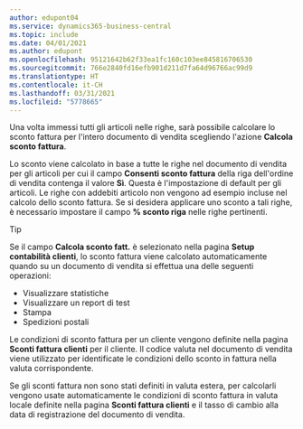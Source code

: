 ```yaml
---
author: edupont04
ms.service: dynamics365-business-central
ms.topic: include
ms.date: 04/01/2021
ms.author: edupont
ms.openlocfilehash: 95121642b62f33ea1fc160c103ee845816706530
ms.sourcegitcommit: 766e2840fd16efb901d211d7fa64d96766ac99d9
ms.translationtype: HT
ms.contentlocale: it-CH
ms.lasthandoff: 03/31/2021
ms.locfileid: "5778665"
---
```

Una volta immessi tutti gli articoli nelle righe, sarà possibile calcolare lo sconto fattura per l'intero documento di vendita scegliendo l'azione **Calcola sconto fattura**.

Lo sconto viene calcolato in base a tutte le righe nel documento di vendita per gli articoli per cui il campo **Consenti sconto fattura** della riga dell'ordine di vendita contenga il valore **Sì**. Questa è l'impostazione di default per gli articoli. Le righe con addebiti articolo non vengono ad esempio incluse nel calcolo dello sconto fattura. Se si desidera applicare uno sconto a tali righe, è necessario impostare il campo **% sconto riga** nelle righe pertinenti.  

> [!TIP]
> Se il campo **Calcola sconto fatt.** è selezionato nella pagina **Setup contabilità clienti**, lo sconto fattura viene calcolato automaticamente quando su un documento di vendita si effettua una delle seguenti operazioni:
>
> * Visualizzare statistiche
> * Visualizzare un report di test
> * Stampa
> * Spedizioni postali

Le condizioni di sconto fattura per un cliente vengono definite nella pagina **Sconti fattura clienti** per il cliente. Il codice valuta nel documento di vendita viene utilizzato per identificate le condizioni dello sconto in fattura nella valuta corrispondente.

Se gli sconti fattura non sono stati definiti in valuta estera, per calcolarli vengono usate automaticamente le condizioni di sconto fattura in valuta locale definite nella pagina **Sconti fattura clienti** e il tasso di cambio alla data di registrazione del documento di vendita.
